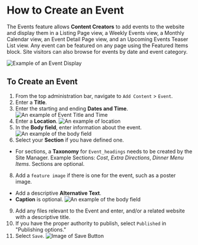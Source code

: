 # How to Create an Event
The Events feature allows **Content Creators** to add events to the website and display them in a Listing Page view, a Weekly Events view, a Monthly Calendar view, an Event Detail Page view, and an Upcoming Events Teaser List view. Any event can be featured on any page using the Featured Items block. Site visitors can also browse for events by date and event category.

![Example of an Event Display](../images/evex.png)

## To Create an Event

1. From the top administration bar, navigate to `Add Content` > `Event`.
3. Enter a **Title**.
4. Enter the starting and ending **Dates and Time**.
![An example of Event Title and Time](../images/eventtitletime.png)
5. Enter a **Location**.
![An example of location](../images/Location.png)
6. In the **Body field**, enter information about the event.
![An example of the body field](../images/eventbody.png)
7. Select your **Section** if you have defined one.
  * For sections, a **Taxonomy** for `Event_headings` needs to be created by the Site Manager. Example Sections: *Cost*, *Extra Directions*, *Dinner Menu Items*. Sections are optional.
8. Add a `feature image` if there is one for the event, such as a poster image.  
* Add a descriptive **Alternative Text**. 
* **Caption** is optional.
![An example of the body field](../images/eventfeatalt.png)
9. Add any files relevant to the Event and enter, and/or a related website with a descriptive title.
10. If you have the proper authority to publish, select `Published` in "Publishing options."
9. Select `Save`.
![Image of Save Button](../images/save.png)
